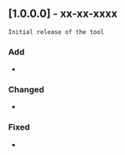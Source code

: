 ## [1.0.0.0] - xx-xx-xxxx

    Initial release of the tool

### Add
- 

### Changed
- 

### Fixed
- 